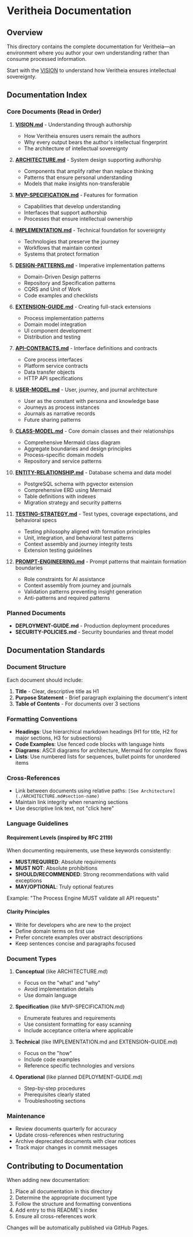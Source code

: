 # Veritheia Documentation

## Overview

This directory contains the complete documentation for Veritheia—an environment where you author your own understanding rather than consume processed information.

Start with the [VISION](./VISION.md) to understand how Veritheia ensures intellectual sovereignty.


## Documentation Index

### Core Documents (Read in Order)

1. **[VISION.md](./VISION.md)** - Understanding through authorship
   - How Veritheia ensures users remain the authors
   - Why every output bears the author's intellectual fingerprint
   - The architecture of intellectual sovereignty

2. **[ARCHITECTURE.md](./ARCHITECTURE.md)** - System design supporting authorship
   - Components that amplify rather than replace thinking
   - Patterns that ensure personal understanding
   - Models that make insights non-transferable
   
3. **[MVP-SPECIFICATION.md](./MVP-SPECIFICATION.md)** - Features for formation
   - Capabilities that develop understanding
   - Interfaces that support authorship
   - Processes that ensure intellectual ownership

4. **[IMPLEMENTATION.md](./IMPLEMENTATION.md)** - Technical foundation for sovereignty
   - Technologies that preserve the journey
   - Workflows that maintain context
   - Systems that protect formation

5. **[DESIGN-PATTERNS.md](./DESIGN-PATTERNS.md)** - Imperative implementation patterns
   - Domain-Driven Design patterns
   - Repository and Specification patterns
   - CQRS and Unit of Work
   - Code examples and checklists

6. **[EXTENSION-GUIDE.md](./EXTENSION-GUIDE.md)** - Creating full-stack extensions
   - Process implementation patterns
   - Domain model integration
   - UI component development
   - Distribution and testing

7. **[API-CONTRACTS.md](./API-CONTRACTS.md)** - Interface definitions and contracts
   - Core process interfaces
   - Platform service contracts
   - Data transfer objects
   - HTTP API specifications

8. **[USER-MODEL.md](./USER-MODEL.md)** - User, journey, and journal architecture
   - User as the constant with persona and knowledge base
   - Journeys as process instances
   - Journals as narrative records
   - Future sharing patterns

9. **[CLASS-MODEL.md](./CLASS-MODEL.md)** - Core domain classes and their relationships
   - Comprehensive Mermaid class diagram
   - Aggregate boundaries and design principles
   - Process-specific domain models
   - Repository and service patterns

10. **[ENTITY-RELATIONSHIP.md](./ENTITY-RELATIONSHIP.md)** - Database schema and data model
    - PostgreSQL schema with pgvector extension
    - Comprehensive ERD using Mermaid
    - Table definitions with indexes
    - Migration strategy and security patterns

11. **[TESTING-STRATEGY.md](./TESTING-STRATEGY.md)** - Test types, coverage expectations, and behavioral specs
    - Testing philosophy aligned with formation principles
    - Unit, integration, and behavioral test patterns
    - Context assembly and journey integrity tests
    - Extension testing guidelines

12. **[PROMPT-ENGINEERING.md](./PROMPT-ENGINEERING.md)** - Prompt patterns that maintain formation boundaries
    - Role constraints for AI assistance
    - Context assembly from journey and journals
    - Validation patterns preventing insight generation
    - Anti-patterns and required patterns

### Planned Documents
- **DEPLOYMENT-GUIDE.md** - Production deployment procedures
- **SECURITY-POLICIES.md** - Security boundaries and threat model

## Documentation Standards

### Document Structure

Each document should include:

1. **Title** - Clear, descriptive title as H1
2. **Purpose Statement** - Brief paragraph explaining the document's intent
3. **Table of Contents** - For documents over 3 sections

### Formatting Conventions

- **Headings**: Use hierarchical markdown headings (H1 for title, H2 for major sections, H3 for subsections)
- **Code Examples**: Use fenced code blocks with language hints
- **Diagrams**: ASCII diagrams for architecture, Mermaid for complex flows
- **Lists**: Use numbered lists for sequences, bullet points for unordered items

### Cross-References

- Link between documents using relative paths: `[See Architecture](./ARCHITECTURE.md#section-name)`
- Maintain link integrity when renaming sections
- Use descriptive link text, not "click here"

### Language Guidelines

#### Requirement Levels (inspired by RFC 2119)

When documenting requirements, use these keywords consistently:

- **MUST/REQUIRED**: Absolute requirements
- **MUST NOT**: Absolute prohibitions  
- **SHOULD/RECOMMENDED**: Strong recommendations with valid exceptions
- **MAY/OPTIONAL**: Truly optional features

Example: "The Process Engine MUST validate all API requests"

#### Clarity Principles

- Write for developers who are new to the project
- Define domain terms on first use
- Prefer concrete examples over abstract descriptions
- Keep sentences concise and paragraphs focused

### Document Types

1. **Conceptual** (like ARCHITECTURE.md)
   - Focus on the "what" and "why"
   - Avoid implementation details
   - Use domain language

2. **Specification** (like MVP-SPECIFICATION.md)
   - Enumerate features and requirements
   - Use consistent formatting for easy scanning
   - Include acceptance criteria where applicable

3. **Technical** (like IMPLEMENTATION.md and EXTENSION-GUIDE.md)
   - Focus on the "how"
   - Include code examples
   - Reference specific technologies and versions

4. **Operational** (like planned DEPLOYMENT-GUIDE.md)
   - Step-by-step procedures
   - Prerequisites clearly stated
   - Troubleshooting sections

### Maintenance

- Review documents quarterly for accuracy
- Update cross-references when restructuring
- Archive deprecated documents with clear notices
- Track major changes in commit messages

## Contributing to Documentation

When adding new documentation:

1. Place all documentation in this directory
2. Determine the appropriate document type
3. Follow the structure and formatting conventions
4. Add entry to this README's index
5. Ensure all cross-references work

Changes will be automatically published via GitHub Pages.
